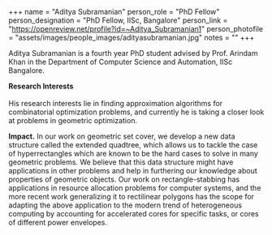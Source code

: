+++
name = "Aditya Subramanian"
person_role = "PhD Fellow"
person_designation = "PhD Fellow, IISc, Bangalore"
person_link = "https://openreview.net/profile?id=~Aditya_Subramanian1"
person_photofile = "assets/images/people_images/adityasubramanian.jpg"
notes = ""
+++

Aditya Subramanian is a fourth year PhD student advised by Prof. Arindam Khan in the Department of Computer Science and Automation, IISc Bangalore. 

<b>Research Interests</b>
<br><br>
His research interests lie in finding approximation algorithms for combinatorial optimization problems, and currently he is taking a closer look at problems in geometric optimization.


<b>Impact.</b> In our work on geometric set cover, we develop a new data structure called the extended quadtree, which allows us to tackle the case of hyperrectangles which are known to be the hard cases to solve in many geometric problems. We believe that this data structure might have applications in other problems and help in furthering our knowledge about properties of geometric objects. Our work on rectangle-stabbing has applications in resource allocation problems for computer systems, and the more recent work generalizing it to rectilinear polygons has the scope for adapting the above application to the modern trend of heterogeneous computing by accounting for accelerated cores for specific tasks, or cores of different power envelopes.

